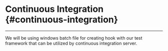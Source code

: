 # Continuous Integration {#continuous-integration}

---

We will be using windows batch file for creating hook with our test framework that can be utilized by continuous integration server.

